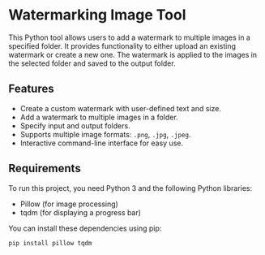 # Watermarking Image Tool

This Python tool allows users to add a watermark to multiple images in a specified folder. It provides functionality to either upload an existing watermark or create a new one. The watermark is applied to the images in the selected folder and saved to the output folder.

## Features

- Create a custom watermark with user-defined text and size.
- Add a watermark to multiple images in a folder.
- Specify input and output folders.
- Supports multiple image formats: `.png`, `.jpg`, `.jpeg`.
- Interactive command-line interface for easy use.

## Requirements

To run this project, you need Python 3 and the following Python libraries:

- Pillow (for image processing)
- tqdm (for displaying a progress bar)

You can install these dependencies using pip:

```bash
pip install pillow tqdm
